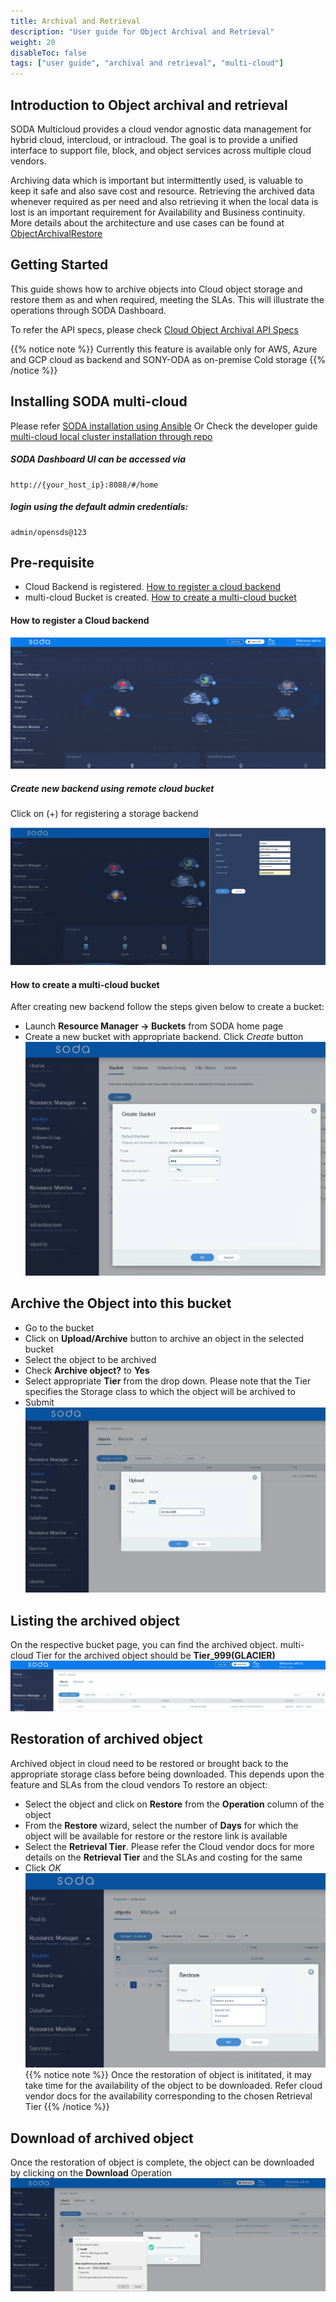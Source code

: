 ```yaml
---
title: Archival and Retrieval
description: "User guide for Object Archival and Retrieval"
weight: 20
disableToc: false
tags: ["user guide", "archival and retrieval", "multi-cloud"]
---
```


## Introduction to Object archival and retrieval
SODA Multicloud provides a cloud vendor agnostic data management for hybrid cloud, intercloud, or intracloud. The goal is to provide a unified interface to support file, block, and object services across multiple cloud vendors.

Archiving data which is important but intermittently used, is valuable to keep it safe and also save cost and resource.
Retrieving the archived data whenever required as per need and also retrieving it when the local data is lost is an important requirement for Availability and Business continuity.
More details about the architecture and use cases can be found at [ObjectArchivalRestore](https://github.com/sodafoundation/architecture-analysis/tree/master/arch-design/multicloud)

## Getting Started
This guide shows how to archive objects into Cloud object storage and restore them as and when required, meeting the SLAs. This will illustrate the operations through SODA Dashboard.

To refer the API specs, please check [Cloud Object Archival API Specs](https://github.com/sodafoundation/multi-cloud/blob/master/openapi-spec/swagger.yaml)

{{% notice note %}}
 Currently this feature is available only for AWS, Azure and GCP cloud as backend and SONY-ODA as on-premise Cold storage
{{% /notice %}}

## Installing SODA multi-cloud
Please refer [SODA installation using Ansible](https://docs.sodafoundation.io/soda-gettingstarted/installation-using-ansible/)
Or Check the developer guide [multi-cloud local cluster installation through repo](https://docs.sodafoundation.io/projects/strato/developer-guides/)

##### SODA Dashboard UI can be accessed via
	http://{your_host_ip}:8088/#/home

##### login using the default admin credentials: 
	admin/opensds@123 

## Pre-requisite
* Cloud Backend is registered. [How to register a cloud backend](/guides/user-guides/multi-cloud/object-archival-restore/#how-to-register-a-cloud-backend)
* multi-cloud Bucket is created. [How to create a multi-cloud bucket](/guides/user-guides/multi-cloud/object-archival-restore/#how-to-create-a-multi-cloud-bucket)

<a name="How to register a Cloud backend"></a>
#### How to register a Cloud backend
![multi-cloud U	I image  ](soda_home.png?raw=true)
##### Create  new backend  using remote cloud bucket
Click on (+) for registering a storage backend

![multi-cloud backend image  ](soda_backend.png?raw=true)
<a name="How to create a multi-cloud bucket"></a>
#### How to create a multi-cloud bucket
After creating new backend follow the steps given below to create a bucket:

* Launch **Resource Manager -> Buckets** from SODA home page
* Create a new bucket with appropriate backend. Click *Create* button
	![multi-cloud bucket image  ](soda_bucket.png?raw=true)

## Archive the Object into this bucket

* Go to the bucket 
* Click on **Upload/Archive** button to archive an object in the selected bucket
* Select the object to be archived
* Check **Archive object?** to **Yes**
* Select appropriate **Tier** from the drop down. Please note that the Tier specifies the Storage class to which the object will be archived to
* Submit
	![multi-cloud object archive](soda_object_archival.png?raw=true)

## Listing the archived object
On the respective bucket page, you can find the archived object. multi-cloud Tier for the archived object should be **Tier_999(GLACIER)**
	![multi-cloud archived object listing](soda_archived_object_list.png)

## Restoration of archived object
Archived object in cloud need to be restored or brought back to the appropriate storage class before being downloaded. This depends upon the feature and SLAs from the cloud vendors
To restore an object:

* Select the object and click on **Restore** from the **Operation** column of the object
* From the **Restore** wizard, select the number of **Days** for which the object will be available for restore or the restore link is available
* Select the **Retrieval Tier**. Please refer the Cloud vendor docs for more details on the **Retrieval Tier** and the SLAs and costing for the same
* Click *OK* 
	![multi-cloud object restore](soda_object_restore.png?raw=true)
{{% notice note %}}
Once the restoration of object is inititated, it may take time for the availability of the object to be downloaded. Refer cloud vendor docs for the availability corresponding to the chosen Retrieval Tier
{{% /notice %}}

## Download of archived object
Once the restoration of object is complete, the object can be downloaded by clicking on the **Download** Operation
 ![multi-cloud archived object download](soda_archived_object_download.png?raw=true)
